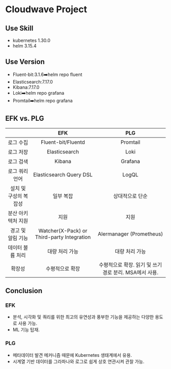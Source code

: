 # Cloudwave Project
## Use Skill
- kubernetes 1.30.0
- helm 3.15.4

## Use Version
- Fluent-bit:3.1.6➡️helm repo fluent
- Elasticsearch:7.17.0
- Kibana:7.17.0
- Loki➡️helm repo grafana
- Promtail➡️helm repo grafana

## EFK vs. PLG
|| **EFK** | **PLG** |
|:--------:|:---------------:|:---------------:|
| 로그 수집 | Fluent-bit/Fluentd | Promtail |
| 로그 저장 | Elasticsearch | Loki |
| 로그 검색 | Kibana | Grafana |
| 로그 쿼리 언어 | Elasticsearch Query DSL | LogQL |
| 설치 및 구성의 복잡성 | 일부 복잡 | 상대적으로 단순 |
| 분산 아키텍처 지원 | 지원 | 지원 |
| 경고 및 알림 기능 | Watcher(X-Pack) or Third-party Integration | Alermanager (Prometheus) |
| 데이터 볼륨 처리 | 대량 처리 가능 | 대량 처리 가능 |
| 확장성 | 수평적으로 확장 | 수평적으로 확장. 읽기 및 쓰기 경로 분리. MSA에서 사용. |

## Conclusion
### EFK
- 분석, 시각화 및 쿼리를 위한 최고의 유연성과 풍부한 기능을 제공하는 다양한 용도로 사용 가능.
- ML 기능 탑재.
### PLG
- 메타데이터 발견 메커니즘 때문에 Kubernetes 생태계에서 유용.
- 시계열 기반 데이터를 그라파나와 로그로 쉽게 상호 연관시켜 관찰 가능.

